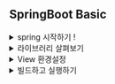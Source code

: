 ## SpringBoot Basic

<details>
<summary> spring 시작하기 ! </summary>
<div markdown="1">

## 프로젝트 생성

- Java 11 사용
- IDE: IntelliJ 또는 Eclipse 사용

### IntelliJ 사용 시 주의사항

IntelliJ 설정에서 [빌드도구 > Gradle] 에서 [빌드 및 실행] 을 모두 Gradle 이 아닌 IntelliJ로 변경해주어야 한다. <br/>
그렇지 않을 경우 Gralde을 통해 실행하여 느려지는 경우가 발생하기 때문이다. IntelliJ를 사용하여 빌드하게 되면 훨씬 빨리 동작한다.

## 스프링 프로젝트 생성 선택

#### 스프링 부트 스타터 사이트로 이동하여 프로젝트 생성

- https://start.spring.io

#### :four_leaf_clover: Project - Maven, Gradle-Groovy Project

- 과거에는 Maven을 많이 사용하였지만, 현재는 Gradle을 많이 사용하는 추세

#### :four_leaf_clover: Language - Java: 11

#### :four_leaf_clover: Spring Boot

- 스프링 버전 선택

## 프로젝트 파일 구성요소

- pom.xml: 메이븐 프로젝트 빌드 파일
- src/main/java: 자바 소스 경로
- src/main/java/DevProjectApplication.java: 애플리케이션을 시작할 수 있는 스프링 구성 메인 클래스 소스파일
- src/main/java.SevletInitializer.java: Project 생성시 Packaging을 War로 선택하였을 때 생성되는 파일
- src/main/resources: 리소스 파일 경로 - 자바 파일을 제외한 모든 파일
- src/main/resources/application.properties: 애플리케이션에서 사용할 여러가지 프로퍼티 정의
- src/main/resouces/static: 스타일시트, 자바스크립트, 이미지 등의 정적 리소스 파일 경로
- src/main/resources/template: 뷰 템플릿(Thymeleaf, Velocity 등) 파일 경로
- src/test: test 코드와 관련된 소스의 경로 - test 코드 중요
- src/build.gradle: version 설정, dependencies 설정

<details>
<summary> build.gradle 코드 보기 </summary>
<div markdown="1">

```java
plugins {
	id 'java'
	id 'org.springframework.boot' version '3.0.1'
	id 'io.spring.dependency-management' version '1.1.0'
}

group = 'hello'
version = '0.0.1-SNAPSHOT'
sourceCompatibility = '17' // java version

repositories {
	mavenCentral() // dependencies 를 다운로드 받는 공개된 사이트 지정
}

dependencies {
	implementation 'org.springframework.boot:spring-boot-starter-thymeleaf'
	implementation 'org.springframework.boot:spring-boot-starter-web'
	testImplementation 'org.springframework.boot:spring-boot-starter-test' // 자동으로 들어가는 dependencies
}

tasks.named('test') {
	useJUnitPlatform()
}

```

</div>
</details>

</div>
</details>

<details>
<summary> 라이브러리 살펴보기 </summary>
<div markdown="1">

## 라이브러리 살펴보기

#### :pushpin: Gradle은 의존관계가 있는 라이브러리를 함께 다운로드 한다.

Console 창에 <br/>
<b>Tomcat started on port(s): 8080 (http) with context path ''</b> <br/>
라는 문구가 뜬다. <br/>
여기서 Tomcat 은 웹서버 이다.

## 스프링 부트 핵심 라이브러리

- spring-boot-starter-web
  - spring-boot-starter-tomcat: 톰캣 - 웹서버
  - spring-webmvc: 스프링 웹 MVC
- spring-boot-starter-thymeleaf: 타임리프 템플릿 엔진(View)
- spring-boot-starter(공통): 스프링부트 + 스프링 코어 + 로깅
  - spring-boot
    - spring-core
  - spring-boot-starter-logging
    - logback, slf4j

## 테스트 라이브러리

- spring-boot-starter-test
  - junit: 테스트 프레임워크
  - mockito: 목 라이브러리
  - assertj: 테스트 코드를 좀 더 편하게 작성하게 도와주는 라이브러리
  - spring-test: 스프링 통합 테스트 지원

</div>
</details>

<details>
<summary> View 환경설정 </summary>
<div markdown="1">

## View 환경설정

### Welcome Page 만들기

- resources/static/index.html
  [참고] static: 변하지 않는 정적 파일

```html
<!DOCTYPE html>
<html>
  <head>
    <title>Hello</title>
    <meta http-equiv="Content-Type" content="text/html; charset=UTF-8" />
  </head>
  <body>
    Hello
    <a href="/hello">hello</a>
  </body>
</html>
```

- 스프링 부트가 제공하는 Welcome Page 기능
  - static/index.html 을 올려두면 Welcome Page 기능 제공

### thymeleaf 템플릿 엔진

- 이를 사용하면 내가 원하는 템플릿으로 변경이 가능
- Controller
  - web application에서 첫번째 진입점이 Controller 이다.
- HelloController.java

```java
import org.springframework.stereotype.Controller;
import org.springframework.ui.Model;
import org.springframework.web.bind.annotation.GetMapping;

@Controller
public class HelloController {

    // web application 에서 /hello 로 들어올 경우 아래의 method 를 호출
    @GetMapping("hello")
    public String hello(Model model){ // Spring이 만들어주는 Model
        model.addAttribute("data", "hello!!"); // model에 data  hello!! 를 넣어준다
        return "hello"; // resources:templates/ + {ViewName} + .html 파일을 찾아 데이터를 넣어줌
    }
}

```

- resources/templates/hello.html

```html
<!DOCTYPE html>
<html xmlns:th="http://www.thymeleaf.org">
  <!--th: thymeleaf 템플릿 엔진, 위의 코드를 넣어주어야 동작 가능-->
  <head>
    <title>Hello</title>
    <meta http-equiv="Content-Type" content="text/html; charset=UTF-8" />
  </head>
  <body>
    <p th:text="'안녕하세요. ' + ${data}">안녕하세요. 손님</p>
  </body>
</html>
```

## 동작 환경 그림

![동작환경그림](https://github.com/Dain-K/backend-study/issues/1#issue-1524819300)

- 컨트롤러에서 리턴 값으로 문자를 반환하면 뷰 리졸버(viewResolver)가 화면을 찾아서 처리
  - 스프링 부트 템플릿 엔진 기본 ViewName 매핑
  - resources:templates/ + {ViewName} + .html

</div>
</details>

<details>
<summary> 빌드하고 실행하기 </summary>
<div markdown="1">

## 빌드하고 실행하기

### 콘솔로 이동

1. ./gradlew build
2. cd build/libs
3. java -jar hello-spring-0.0.1-SNAPSHOT.jar
4. 실행 확인

### 윈도우일 경우

1. 콘솔로 이동 명령 프롬프트(cmd)로 이동
2. ./gradlew gradlew.bat 를 실행하면 됩니다.
3. 명령 프롬프트에서 gradlew.bat 를 실행하려면 gradlew 하고 엔터를 치면 됩니다.
4. gradlew build

### 서버를 배포할 경우

hello-spring-0.0.1-SNAPSHOT.jar 파일을 복사하여 서버에 넣고 java -jar hello-spring-0.0.1-SNAPSHOT.jar를 실행하면 된다.

</div>
</details>
